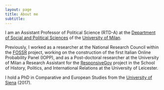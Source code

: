 ```yaml
---
layout: page
title: About me
subtitle:
---
```





I am an Assistant Professor of Political Science (RTD-A) at the [Department of Social and Political Sciences](https://www.sps.unimi.it) of the [University of Milan](https://www.unimi.it).

Previously, I worked as a researcher at the National Research Council within the [FOSSR](https://www.fossr.eu) project, working on the construction of the first Italian Online Probability Panel (IOPP), and as a Post-doctoral researcher at the University of Milan a Research Assistant for the [ResponsiveGov](https://www.sciencespo.fr/centre-etudes-europeennes/en/responsivegov-eu/advisory-board/) project in the School of History, Politics, and International Relations at the University of Leicester.

I hold a PhD in Comparative and European Studies from the [University of Siena](https://www.unisi.it) (2017).


